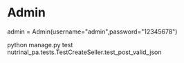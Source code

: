 
# Admin
admin = Admin(username="admin",password="12345678")

python manage.py test nutrinal_pa.tests.TestCreateSeller.test_post_valid_json
